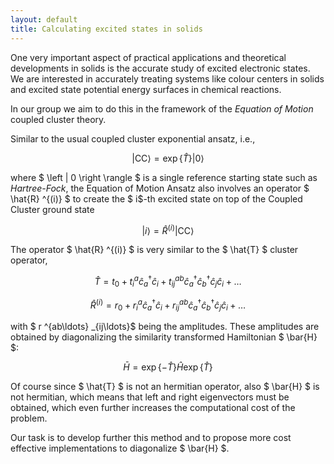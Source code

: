 ```yaml
---
layout: default
title: Calculating excited states in solids
---
```


One very important aspect of practical applications and theoretical
developments in solids is the accurate study of excited electronic states.  We
are interested in accurately treating systems like colour centers in solids and
excited state potential energy surfaces in chemical reactions.

In our group we aim to do this in the framework of the *Equation of Motion*
coupled cluster theory.

Similar to the usual coupled cluster exponential ansatz, i.e.,

$$
\left | \mathrm{CC} \right \rangle =
\exp \{\hat{T}\} \left | 0 \right \rangle
$$

where $ \left | 0 \right \rangle  $ is a single reference starting state
such as *Hartree-Fock*, the Equation of Motion Ansatz also involves an
operator $ \hat{R} ^{(i)} $ to create the $ i$-th excited state on top of the Coupled Cluster
ground state

$$
\left | i \right \rangle =
\hat{R} ^{(i)} \left | \mathrm{CC} \right \rangle
$$

The operator $ \hat{R} ^{(i)} $ is very similar to the $ \hat{T} $ cluster
operator,

$$
\hat{T}        = t _{0}
               + t ^{a} _{i} \hat{c} ^{\dagger} _{a} \hat{c} _{i}
               + t ^{ab} _{ij} \hat{c} ^{\dagger} _{a} \hat{c} ^{\dagger} _{b}
                      \hat{c} _{j} \hat{c} _{i}
               + \ldots
$$

$$
\hat{R} ^{(i)} = r _{0}
               + r ^{a} _{i} \hat{c} ^{\dagger} _{a} \hat{c} _{i}
               + r ^{ab} _{ij} \hat{c} ^{\dagger} _{a} \hat{c} ^{\dagger} _{b}
                      \hat{c} _{j} \hat{c} _{i}
               + \ldots
$$

with $ r ^{ab\ldots} _{ij\ldots}$ being the amplitudes. These amplitudes are
obtained by diagonalizing the similarity transformed Hamiltonian $ \bar{H} $:

$$
\bar{H} =
\exp \left \{ -\hat{T} \right \}
\hat{H}
\exp \left \{ \hat{T} \right \} 
$$

Of course since $ \hat{T} $ is not an hermitian operator, also
$ \bar{H} $ is not hermitian, which means that left and right eigenvectors
must be obtained, which even further increases the computational cost of the
problem.

Our task is to develop further this method and to propose more cost effective
implementations to diagonalize $ \bar{H} $.

